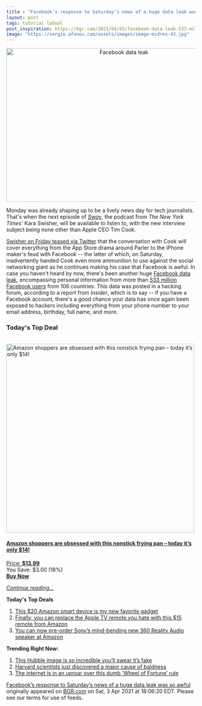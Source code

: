 ```yaml
---
title : "Facebook’s response to Saturday’s news of a huge data leak was so awful"
layout: post
tags: tutorial labnol
post_inspiration: https://bgr.com/2021/04/03/facebook-data-leak-533-million-user-records-leaked-online/
image: "https://sergio.afanou.com/assets/images/image-midres-43.jpg"
---
```


<center><a href="https://bgr.com/2021/04/03/facebook-data-leak-533-million-user-records-leaked-online/" class="bgr-rss-featured-image bgr-rss-test-class"><img loading="lazy" width="610" height="407" src="https://bgr.com/wp-content/uploads/2021/01/rsz_mega533896_001.jpg?quality=70&amp;strip=all&amp;w=610" class="attachment-feed_normal size-feed_normal wp-post-image" alt="Facebook data leak" loading="lazy" srcset="https://bgr.com/wp-content/uploads/2021/01/rsz_mega533896_001.jpg 1500w, https://bgr.com/wp-content/uploads/2021/01/rsz_mega533896_001.jpg?resize=150,100 150w, https://bgr.com/wp-content/uploads/2021/01/rsz_mega533896_001.jpg?resize=300,200 300w, https://bgr.com/wp-content/uploads/2021/01/rsz_mega533896_001.jpg?resize=768,512 768w, https://bgr.com/wp-content/uploads/2021/01/rsz_mega533896_001.jpg?resize=1024,683 1024w, https://bgr.com/wp-content/uploads/2021/01/rsz_mega533896_001.jpg?resize=610,407 610w, https://bgr.com/wp-content/uploads/2021/01/rsz_mega533896_001.jpg?resize=685,456 685w, https://bgr.com/wp-content/uploads/2021/01/rsz_mega533896_001.jpg?resize=664,443 664w, https://bgr.com/wp-content/uploads/2021/01/rsz_mega533896_001.jpg?resize=252,168 252w, https://bgr.com/wp-content/uploads/2021/01/rsz_mega533896_001.jpg?resize=1200,800 1200w, https://bgr.com/wp-content/uploads/2021/01/rsz_mega533896_001.jpg?resize=782,521 782w, https://bgr.com/wp-content/uploads/2021/01/rsz_mega533896_001.jpg?resize=827,551 827w, https://bgr.com/wp-content/uploads/2021/01/rsz_mega533896_001.jpg?resize=870,580 870w, https://bgr.com/wp-content/uploads/2021/01/rsz_mega533896_001.jpg?resize=191,127 191w, https://bgr.com/wp-content/uploads/2021/01/rsz_mega533896_001.jpg?resize=166,110 166w, https://bgr.com/wp-content/uploads/2021/01/rsz_mega533896_001.jpg?resize=800,533 800w, https://bgr.com/wp-content/uploads/2021/01/rsz_mega533896_001.jpg?resize=220,147 220w" sizes="(max-width: 610px) 100vw, 610px" title="Facebook data leak" /></a></center><p>Monday was already shaping up to be a lively news day for tech journalists. That's when the next episode of <a href="https://podcasts.apple.com/us/podcast/sway/id1528594034"><em>Sway</em></a>, the podcast from <em>The New York Times'</em> Kara Swisher, will be available to listen to, with the new interview subject being none other than Apple CEO Tim Cook.</p>
<p><a href="https://twitter.com/karaswisher/status/1378202318542417920">Swisher on Friday teased via Twitter</a> that the conversation with Cook will cover everything from the App Store drama around Parler to the iPhone maker's feud with Facebook -- the latter of which, on Saturday, inadvertently handed Cook even more ammunition to use against the social networking giant as he continues making his case that Facebook is awful. In case you haven't heard by now, there's been another huge <a href="https://www.bloomberg.com/news/articles/2021-04-03/facebook-data-on-533-million-users-leaked-business-insider">Facebook data leak</a>, encompassing personal information from more than <a href="https://www.marketwatch.com/story/533-million-facebook-users-phone-numbers-and-personal-data-reported-leaked-online-11617475820">533 million Facebook users</a> from 106 countries. This data was posted in a hacking forum, according to a report from <em>Insider</em>, which is to say -- if you have a Facebook account, there's a good chance your data has once again been exposed to hackers including everything from your phone number to your email address, birthday, full name, and more.</p>
<h3>Today's Top Deal</h3>
<p><a href="https://www.amazon.com/Carote-Stone-Derived-Non-Stick-Switzerland-Including/dp/B0732NXYNS?tag=b0c55topdeals-20"><br><img height="500px" width="500px" src="https://m.media-amazon.com/images/I/41WpDGJAThL.jpg" alt="Amazon shoppers are obsessed with this nonstick frying pan &ndash; today it&rsquo;s only $14!"><br></a></p>
<h4><a href="https://www.amazon.com/Carote-Stone-Derived-Non-Stick-Switzerland-Including/dp/B0732NXYNS?tag=b0c55rss-20">Amazon shoppers are obsessed with this nonstick frying pan &ndash; today it&rsquo;s only $14!</a></h4>
<p><a href="https://www.amazon.com/Carote-Stone-Derived-Non-Stick-Switzerland-Including/dp/B0732NXYNS?tag=b0c55rss-20">Price: <strong>$13.99</strong></a><br><span>You Save: $3.00 (18%)</span><br><strong><a href="https://www.amazon.com/Carote-Stone-Derived-Non-Stick-Switzerland-Including/dp/B0732NXYNS?tag=b0c55rss-20">Buy Now</a></strong></p>
<p><a href="https://bgr.com/2021/04/03/facebook-data-leak-533-million-user-records-leaked-online/" class="more-link"><em>Continue reading...</em></a></p>

<p><strong>Today's Top Deals</strong></p>
<ol>
<li><a href="https://bgr.com/2021/04/02/best-amazon-devices-dash-smart-shelf-deals/?utm_source=rss&#038;utm_campaign=topdeals">This $20 Amazon smart device is my new favorite gadget</a></li>
<li><a href="https://bgr.com/2021/04/02/finally-you-can-replace-the-apple-tv-remote-you-hate-with-this-15-remote-from-amazon/?utm_source=rss&#038;utm_campaign=topdeals">Finally, you can replace the Apple TV remote you hate with this $15 remote from Amazon</a></li>
<li><a href="https://bgr.com/2021/04/02/sony-wireless-speaker-amazon-deal-360-reality-audio/?utm_source=rss&#038;utm_campaign=topdeals">You can now pre-order Sony&#8217;s mind-bending new 360 Reality Audio speaker at Amazon</a></li>
</ol>

<p><strong>Trending Right Now:</strong></p>
<ol>
<li><a href="https://bgr.com/2021/04/02/hubble-photo-veil-nebula/">This Hubble image is so incredible you&#8217;ll swear it&#8217;s fake</a></li>
<li><a href="https://bgr.com/2021/04/03/hair-loss-cure-mice-study/">Harvard scientists just discovered a major cause of baldness</a></li>
<li><a href="https://bgr.com/2021/04/03/wheel-of-fortune-fans-angry-about-contestant-loss-over-technicality/">The internet is in an uproar over this dumb &#8216;Wheel of Fortune&#8217; rule</a></li>
</ol>
<p><a href="https://bgr.com/2021/04/03/facebook-data-leak-533-million-user-records-leaked-online/">Facebook’s response to Saturday’s news of a huge data leak was so awful</a> originally appeared on <a href="http://bgr.com">BGR.com</a> on Sat, 3 Apr 2021 at 18:06:20 EDT. Please see our terms for use of feeds.</p>
